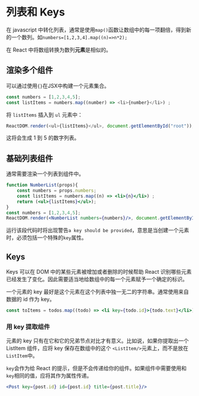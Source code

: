 # 列表和 Keys

在 javascript 中转化列表，通常是使用`map()`函数让数组中的每一项翻倍，得到新的一个数列。如`numbers=[1,2,3,4].map((n)=>n*2);`

在 React 中将数组转换为数列**元素**是相似的。

## 渲染多个组件

可以通过使用`{}`在JSX中构建一个元素集合。

```js
const numbers = [1,2,3,4,5];
const listItems = numbers.map((number) => <li>{number}</li>) ;
```

将 `listItems` 插入到 `ul` 元素中：

```js
ReactDOM.render(<ul>{listItems}</ul>, document.getElementById("root"));
```

这将会生成 1 到 5 的数字列表。

## 基础列表组件

通常需要渲染一个列表到组件中。

```jsx
function NumberList(props){
    const numbers = props.numbers;
    const listItems = numbers.map((n) => <li>{n}</li>) ;
    return (<ul>{listItems}</ul>);
}
const numbers = [1,2,3,4,5];
ReactDOM.render(<NumberList numbers={numbers}/>, document.getElementById("root"));
```

运行该段代码时将出现警告`a key should be provided`，意思是当创建一个元素时，必须包括一个特殊的`key`属性。

## Keys

Keys 可以在 DOM 中的某些元素被增加或者删除的时候帮助 React 识别哪些元素已经发生了变化。因此需要适当地给数组中的每一个元素赋予一个确定的标识。

一个元素的 key 最好是这个元素在这个列表中独一无二的字符串。通常使用来自数据的 id 作为 key。

```jsx
const toItems = todos.map((todo) => <li key={todo.id}>{todo.text}</li>) ;
```

### 用 key 提取组件

元素的 key 只有在它和它的兄弟节点对比才有意义。比如说，如果你提取出一个 ListItem 组件，应将 key 保存在数组中的这个 `<ListItem/>`元素上，而不是放在`ListItem`中。

`key`会作为给 React 的提示，但是不会传递给你的组件。如果组件中需要使用和`key`相同的值，应将其作为属性传递。

```jsx
<Post key={post.id} id={post.id} title={post.title}/>
```

